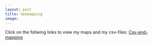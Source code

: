```yaml
---
layout: post
title: Geomapping
image: 
---
```


Click on the follwing links to view my maps and my csv-files: [Csv-and-mapping]


[Csv-and-mapping]: <https://drive.google.com/open?id=1uLR-lOh5IGHo-lxG8xC43QyY8nDYZw9g>
